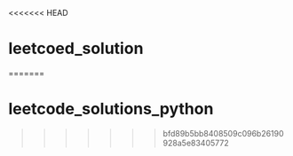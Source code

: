 <<<<<<< HEAD
# leetcoed_solution
=======
# leetcode_solutions_python
>>>>>>> bfd89b5bb8408509c096b26190928a5e83405772
